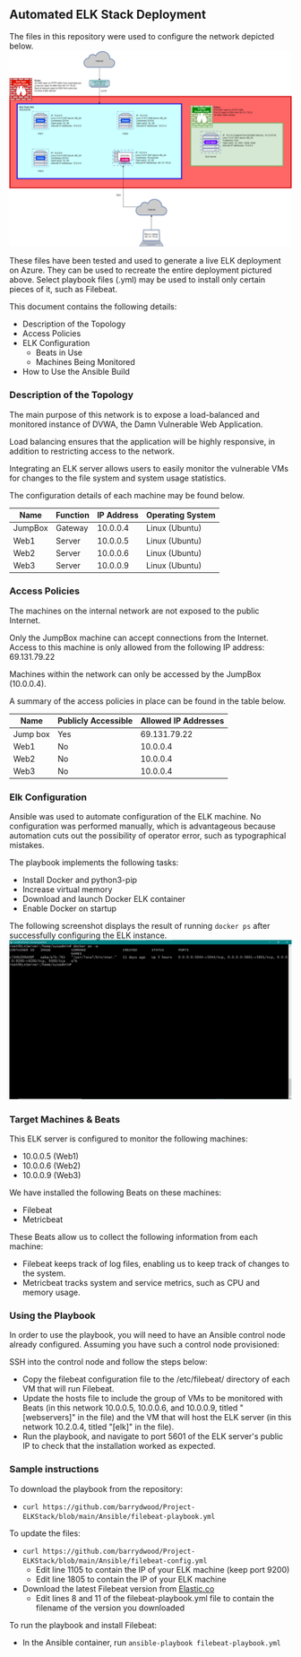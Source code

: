 ## Automated ELK Stack Deployment

The files in this repository were used to configure the network depicted below.
![alt text](https://github.com/barrydwood/Project-ELKStack/blob/main/Diagrams/Network_diagram.png "Network diagram")


These files have been tested and used to generate a live ELK deployment on Azure. They can be used to recreate the entire deployment pictured above. Select playbook files (.yml) may be used to install only certain pieces of it, such as Filebeat.

This document contains the following details:
- Description of the Topology
- Access Policies
- ELK Configuration
  - Beats in Use
  - Machines Being Monitored
- How to Use the Ansible Build


### Description of the Topology

The main purpose of this network is to expose a load-balanced and monitored instance of DVWA, the Damn Vulnerable Web Application.

Load balancing ensures that the application will be highly responsive, in addition to restricting access to the network.

Integrating an ELK server allows users to easily monitor the vulnerable VMs for changes to the file system and system usage statistics.

The configuration details of each machine may be found below.

| Name    | Function | IP Address | Operating System |
|---------|----------|------------|------------------|
| JumpBox | Gateway  | 10.0.0.4   | Linux (Ubuntu)   |
| Web1    | Server   | 10.0.0.5   | Linux (Ubuntu)   |
| Web2    | Server   | 10.0.0.6   | Linux (Ubuntu)   |
| Web3    | Server   | 10.0.0.9   | Linux (Ubuntu)   |

### Access Policies

The machines on the internal network are not exposed to the public Internet. 

Only the JumpBox machine can accept connections from the Internet. Access to this machine is only allowed from the following IP address:
69.131.79.22

Machines within the network can only be accessed by the JumpBox (10.0.0.4).

A summary of the access policies in place can be found in the table below.

| Name     | Publicly Accessible | Allowed IP Addresses |
|----------|---------------------|----------------------|
| Jump box | Yes                 | 69.131.79.22         |
| Web1     | No                  | 10.0.0.4             |
| Web2     | No                  | 10.0.0.4             |
| Web3     | No                  | 10.0.0.4             |

### Elk Configuration

Ansible was used to automate configuration of the ELK machine. No configuration was performed manually, which is advantageous because automation cuts out the possibility of operator error, such as typographical mistakes.

The playbook implements the following tasks:
- Install Docker and python3-pip
- Increase virtual memory
- Download and launch Docker ELK container
- Enable Docker on startup

The following screenshot displays the result of running `docker ps` after successfully configuring the ELK instance.
![alt text](https://github.com/barrydwood/Project-ELKStack/blob/main/Images/ELK_installed.png "docker ps -a")

### Target Machines & Beats

This ELK server is configured to monitor the following machines:
- 10.0.0.5 (Web1)
- 10.0.0.6 (Web2)
- 10.0.0.9 (Web3)

We have installed the following Beats on these machines:
- Filebeat
- Metricbeat

These Beats allow us to collect the following information from each machine:
- Filebeat keeps track of log files, enabling us to keep track of changes to the system.
- Metricbeat tracks system and service metrics, such as CPU and memory usage.

### Using the Playbook

In order to use the playbook, you will need to have an Ansible control node already configured. Assuming you have such a control node provisioned: 

SSH into the control node and follow the steps below:
- Copy the filebeat configuration file to the /etc/filebeat/ directory of each VM that will run Filebeat.
- Update the hosts file to include the group of VMs to be monitored with Beats (in this network 10.0.0.5, 10.0.0.6, and 10.0.0.9, titled "[webservers]" in the file) and the VM that will host the ELK server (in this network 10.2.0.4, titled "[elk]" in the file).
- Run the playbook, and navigate to port 5601 of the ELK server's public IP to check that the installation worked as expected.

### Sample instructions

To download the playbook from the repository:
- `curl https://github.com/barrydwood/Project-ELKStack/blob/main/Ansible/filebeat-playbook.yml`

To update the files:
- `curl https://github.com/barrydwood/Project-ELKStack/blob/main/Ansible/filebeat-config.yml`
  - Edit line 1105 to contain the IP of your ELK machine (keep port 9200)
  - Edit line 1805 to contain the IP of your ELK machine
- Download the latest Filebeat version from [Elastic.co](https://artifacts.elastic.co/downloads/beats/filebeat/filebeat-7.13.1-amd64.deb)
  - Edit lines 8 and 11 of the filebeat-playbook.yml file to contain the filename of the version you downloaded

To run the playbook and install Filebeat:
- In the Ansible container, run `ansible-playbook filebeat-playbook.yml`


